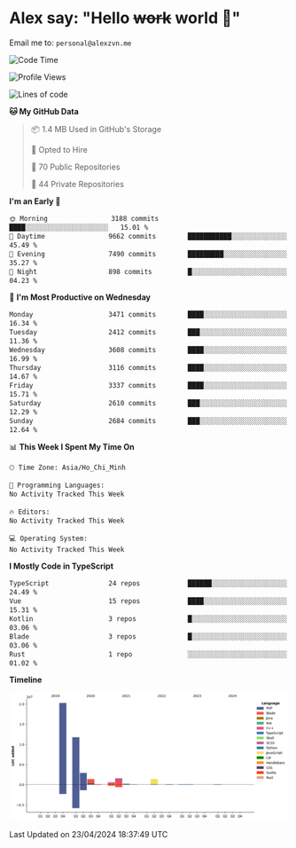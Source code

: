 # Alex say: "Hello ~~work~~ world 🐾"
Email me to: `personal@alexzvn.me`

<!--START_SECTION:waka-->
![Code Time](http://img.shields.io/badge/Code%20Time-1%2C066%20hrs%2055%20mins-blue)

![Profile Views](http://img.shields.io/badge/Profile%20Views-1-blue)

![Lines of code](https://img.shields.io/badge/From%20Hello%20World%20I%27ve%20Written-40.3%20million%20lines%20of%20code-blue)

**🐱 My GitHub Data** 

> 📦 1.4 MB Used in GitHub's Storage 
 > 
> 💼 Opted to Hire
 > 
> 📜 70 Public Repositories 
 > 
> 🔑 44 Private Repositories 
 > 
**I'm an Early 🐤** 

```text
🌞 Morning                3188 commits        ████░░░░░░░░░░░░░░░░░░░░░   15.01 % 
🌆 Daytime                9662 commits        ███████████░░░░░░░░░░░░░░   45.49 % 
🌃 Evening                7490 commits        █████████░░░░░░░░░░░░░░░░   35.27 % 
🌙 Night                  898 commits         █░░░░░░░░░░░░░░░░░░░░░░░░   04.23 % 
```
📅 **I'm Most Productive on Wednesday** 

```text
Monday                   3471 commits        ████░░░░░░░░░░░░░░░░░░░░░   16.34 % 
Tuesday                  2412 commits        ███░░░░░░░░░░░░░░░░░░░░░░   11.36 % 
Wednesday                3608 commits        ████░░░░░░░░░░░░░░░░░░░░░   16.99 % 
Thursday                 3116 commits        ████░░░░░░░░░░░░░░░░░░░░░   14.67 % 
Friday                   3337 commits        ████░░░░░░░░░░░░░░░░░░░░░   15.71 % 
Saturday                 2610 commits        ███░░░░░░░░░░░░░░░░░░░░░░   12.29 % 
Sunday                   2684 commits        ███░░░░░░░░░░░░░░░░░░░░░░   12.64 % 
```


📊 **This Week I Spent My Time On** 

```text
🕑︎ Time Zone: Asia/Ho_Chi_Minh

💬 Programming Languages: 
No Activity Tracked This Week

🔥 Editors: 
No Activity Tracked This Week

💻 Operating System: 
No Activity Tracked This Week
```

**I Mostly Code in TypeScript** 

```text
TypeScript               24 repos            ██████░░░░░░░░░░░░░░░░░░░   24.49 % 
Vue                      15 repos            ████░░░░░░░░░░░░░░░░░░░░░   15.31 % 
Kotlin                   3 repos             █░░░░░░░░░░░░░░░░░░░░░░░░   03.06 % 
Blade                    3 repos             █░░░░░░░░░░░░░░░░░░░░░░░░   03.06 % 
Rust                     1 repo              ░░░░░░░░░░░░░░░░░░░░░░░░░   01.02 % 
```



**Timeline**

![Lines of Code chart](https://raw.githubusercontent.com/alexzvn/alexzvn/main/assets/bar_graph.png)


 Last Updated on 23/04/2024 18:37:49 UTC
<!--END_SECTION:waka-->

